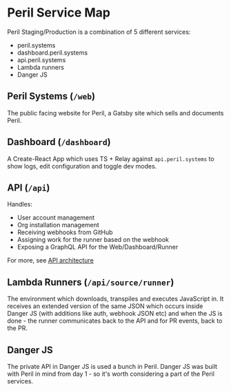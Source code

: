 # Peril Service Map

Peril Staging/Production is a combination of 5 different services:

- peril.systems
- dashboard.peril.systems
- api.peril.systems
- Lambda runners
- Danger JS

## Peril Systems (`/web`)

The public facing website for Peril, a Gatsby site which sells and documents Peril.

## Dashboard (`/dashboard`)

A Create-React App which uses TS + Relay against `api.peril.systems` to show logs, edit configuration and toggle dev
modes.

## API (`/api`)

Handles:

- User account management
- Org installation management
- Receiving webhooks from GitHub
- Assigning work for the runner based on the webhook
- Exposing a GraphQL API for the Web/Dashboard/Runner

For more, see [API architecture](https://github.com/danger/peril/blob/master/docs/api_architecture.md)

## Lambda Runners (`/api/source/runner`)

The environment which downloads, transpiles and executes JavaScript in. It receives an extended version of the same JSON
which occurs inside Danger JS (with additions like auth, webhook JSON etc) and when the JS is done - the runner
communicates back to the API and for PR events, back to the PR.

## Danger JS

The private API in Danger JS is used a bunch in Peril. Danger JS was built with Peril in mind from day 1 - so it's worth
considering a part of the Peril services.
